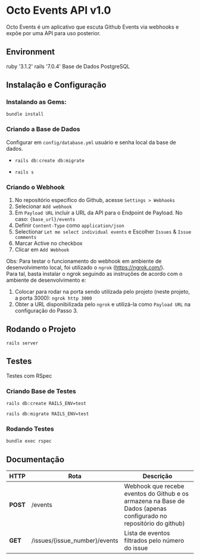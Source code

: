 # Octo Events API v1.0

Octo Events é um aplicativo que escuta Github Events via webhooks e expõe por uma API para uso posterior.

## Environment

ruby '3.1.2'
rails '7.0.4'
Base de Dados PostgreSQL

## Instalação e Configuração

### Instalando as Gems:  

```
bundle install
```

### Criando a Base de Dados

Configurar em `config/database.yml` usuário e senha local da base de dados.

- `rails db:create db:migrate`

- `rails s`

### Criando o Webhook

1) No repositório especifico do Github, acesse `Settings > Webhooks`  
2) Selecionar `Add webhook`  
3) Em `Payload URL` incluir a URL da API para o Endpoint de Payload. No caso: `{base_url}/events`  
4) Definir `Content-Type` como `application/json`  
5) Selectionar `Let me select individual events` e Escolher `Issues` & `Issue comments`  
6) Marcar Active no checkbox  
7) Clicar em `Add Webhook`  

Obs: Para testar o funcionamento do webhook em ambiente de desenvolvimento local, foi utilizado o `ngrok` (https://ngrok.com/).  
Para tal, basta instalar o ngrok seguindo as instruções de acordo com o ambiente de desenvolvimento e:  
1) Colocar para rodar na porta sendo utilizada pelo projeto (neste projeto, a porta 3000): `ngrok http 3000`
2) Obter a URL disponibilizada pelo `ngrok` e utilizá-la como `Payload URL` na configuração do Passo 3.

## Rodando o Projeto

```
rails server
```

## Testes

Testes com RSpec

### Criando Base de Testes

```
rails db:create RAILS_ENV=test
```
```
rails db:migrate RAILS_ENV=test
```

### Rodando Testes

```
bundle exec rspec
```

## Documentação

| HTTP | Rota | Descrição |
| ----------- | ---- | --------- |
| **POST** | /events | Webhook que recebe eventos do Github e os armazena na Base de Dados (apenas configurado no repositório do github) |
| **GET** | /issues/{issue_number}/events | Lista de eventos filtrados pelo número do issue |
